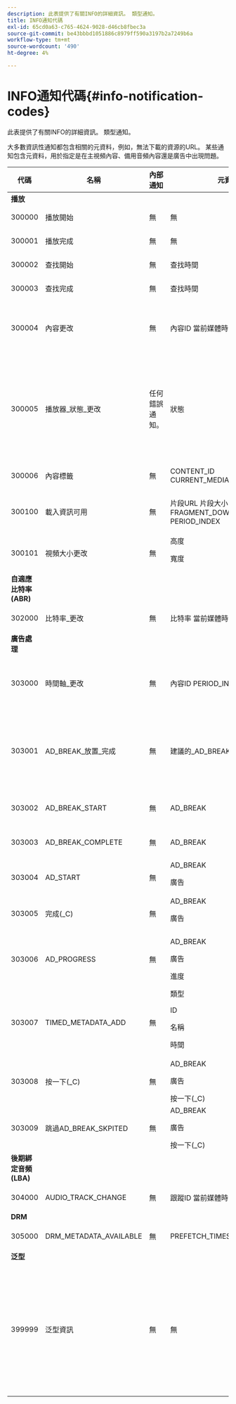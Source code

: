 ```yaml
---
description: 此表提供了有關INFO的詳細資訊。 類型通知。
title: INFO通知代碼
exl-id: 65cd0a63-c765-4624-9028-d46cb8fbec3a
source-git-commit: be43bbbd1051886c8979ff590a3197b2a7249b6a
workflow-type: tm+mt
source-wordcount: '490'
ht-degree: 4%

---
```


# INFO通知代碼{#info-notification-codes}

此表提供了有關INFO的詳細資訊。 類型通知。

<!--<a id="section_ED4302E363AE48CBA2C3E0B71AE612D8"></a>-->

大多數資訊性通知都包含相關的元資料，例如，無法下載的資源的URL。 某些通知包含元資料，用於指定是在主視頻內容、備用音頻內容還是廣告中出現問題。

<table frame="all" colsep="1" rowsep="1" id="table_503463046E764A87B10EB5D8B294EB23"> 
 <thead> 
  <tr rowsep="1"> 
   <th colname="1" class="entry"> 代碼 </th> 
   <th colname="2" class="entry"> 名稱 </th> 
   <th colname="3" class="entry"> 內部通知 </th> 
   <th colname="4" class="entry"> 元資料鍵 </th> 
   <th colname="5" class="entry"> 注釋 </th> 
  </tr> 
 </thead>
 <tbody> 
  <tr rowsep="1"> 
   <td colname="1"><b>播放</b> </td> 
   <td colname="2"> </td> 
   <td colname="3"> </td> 
   <td colname="4"> </td> 
   <td colname="5"> </td> 
  </tr> 
  <tr rowsep="1"> 
   <td colname="1"><span class="codeph"> 300000 </span> </td> 
   <td colname="2"><span class="codeph"> 播放開始 </span> </td> 
   <td colname="3"> 無 </td> 
   <td colname="4"> 無 </td> 
   <td colname="5"> 播放已開始。 </td> 
  </tr> 
  <tr rowsep="1"> 
   <td colname="1"><span class="codeph"> 300001 </span> </td> 
   <td colname="2"><span class="codeph"> 播放完成 </span> </td> 
   <td colname="3"> 無 </td> 
   <td colname="4"> 無 </td> 
   <td colname="5"> 播放已完成。 </td> 
  </tr> 
  <tr rowsep="1"> 
   <td colname="1"><span class="codeph"> 300002 </span> </td> 
   <td colname="2"><span class="codeph"> 查找開始 </span> </td> 
   <td colname="3"> 無 </td> 
   <td colname="4"><span class="codeph"> 查找時間</span> </td> 
   <td colname="5"> 已啟動查找操作。 </td> 
  </tr> 
  <tr rowsep="1"> 
   <td colname="1"><span class="codeph"> 300003 </span> </td> 
   <td colname="2"><span class="codeph"> 查找完成 </span> </td> 
   <td colname="3"> 無 </td> 
   <td colname="4"><span class="codeph"> 查找時間</span> </td> 
   <td colname="5"> 搜索操作已完成。 </td> 
  </tr> 
  <tr rowsep="1"> 
   <td colname="1"><span class="codeph"> 300004 </span> </td> 
   <td colname="2"><span class="codeph"> 內容更改 </span> </td> 
   <td colname="3"> 無 </td> 
   <td colname="4"> <span class="codeph"> 內容ID</span> <span class="codeph"> 當前媒體時間</span> </td> 
   <td colname="5"> 當前播放時間已越過主內容和備用內容之間的邊框。 </td> 
  </tr> 
  <tr rowsep="1"> 
   <td colname="1"><span class="codeph"> 300005 </span> </td> 
   <td colname="2"><span class="codeph"> 播放器_狀態_更改 </span> </td> 
   <td colname="3"> <p>任何錯誤通知。 </p> </td> 
   <td colname="4"><span class="codeph"> 狀態 </span> </td> 
   <td colname="5"> 玩家狀態已更改。 當狀態為ERROR時，內部通知是觸發交換機進入ERROR狀態的錯誤通知對象。 </td> 
  </tr> 
  <tr rowsep="1"> 
   <td colname="1"><span class="codeph"> 300006 </span> </td> 
   <td colname="2"><span class="codeph"> 內容標籤 </span> </td> 
   <td colname="3"> <p>無 </p> </td> 
   <td colname="4"><span class="codeph"> CONTENT_ID CURRENT_MEDIA_TIME </span> </td> 
   <td colname="5"> 收到內容標籤。 </td> 
  </tr> 
  <tr rowsep="1"> 
   <td colname="1"><span class="codeph"> 300100 </span> </td> 
   <td colname="2"><span class="codeph"> 載入資訊可用 </span> </td> 
   <td colname="3"> <p>無 </p> </td> 
   <td colname="4"> <span class="codeph"> 片段URL</span> <span class="codeph"> 片段大小</span> <span class="codeph"> FRAGMENT_DOWNLOAD_DURATION</span> <span class="codeph"> PERIOD_INDEX</span> </td> 
   <td colname="5"> 提供與視頻段下載方式相關的資訊。 </td> 
  </tr> 
  <tr rowsep="1"> 
   <td colname="1"><span class="codeph"> 300101 </span> </td> 
   <td colname="2"><span class="codeph"> 視頻大小更改 </span> </td> 
   <td colname="3"> <p>無 </p> </td> 
   <td colname="4"> <span class="codeph"> 高度</span> <p><span class="codeph"> 寬度</span> </p> </td> 
   <td colname="5"> 視頻播放窗口的大小已更改。 </td> 
  </tr> 
  <tr rowsep="1"> 
   <td colname="1"><b>自適應比特率(ABR)</b> </td> 
   <td colname="2"> </td> 
   <td colname="3"> </td> 
   <td colname="4"> </td> 
   <td colname="5"> </td> 
  </tr> 
  <tr rowsep="1"> 
   <td colname="1"><span class="codeph"> 302000 </span> </td> 
   <td colname="2"><span class="codeph"> 比特率_更改 </span> </td> 
   <td colname="3"> <p>無 </p> </td> 
   <td colname="4"><span class="codeph"> 比特率 </span><span class="codeph"> 當前媒體時間 </span> </td> 
   <td colname="5"> 視頻的比特率已更改。 </td> 
  </tr> 
  <tr rowsep="1"> 
   <td colname="1"><b>廣告處理</b> </td> 
   <td colname="2"> </td> 
   <td colname="3"> </td> 
   <td colname="4"> </td> 
   <td colname="5"> </td> 
  </tr> 
  <tr rowsep="1"> 
   <td colname="1"><span class="codeph"> 303000 </span> </td> 
   <td colname="2"><span class="codeph"> 時間軸_更改 </span> </td> 
   <td colname="3"> <p>無 </p> </td> 
   <td colname="4"><span class="codeph"> 內容ID </span><span class="codeph"> PERIOD_INDEX </span> </td> 
   <td colname="5"> 時間線已更改（例如，添加或刪除了備用內容）。 </td> 
  </tr> 
  <tr rowsep="1"> 
   <td colname="1"><span class="codeph"> 303001 </span> </td> 
   <td colname="2"><span class="codeph"> AD_BREAK_放置_完成 </span> </td> 
   <td colname="3"> <p>無 </p> </td> 
   <td colname="4"> <span class="codeph"> 建議的_AD_BREAK</span> <span class="codeph"> 接受_AD_BREAK</span> </td> 
   <td colname="5"> 已接受建議的廣告中斷 <code>primetime-sdk-name</code> 並（全部或部分）放置在回放時間軸上。 </td> 
  </tr> 
  <tr rowsep="1"> 
   <td colname="1"><span class="codeph"> 303002 </span> </td> 
   <td colname="2"><span class="codeph"> AD_BREAK_START </span> </td> 
   <td colname="3"> <p>無 </p> </td> 
   <td colname="4"><span class="codeph"> AD_BREAK </span> </td> 
   <td colname="5"> 已開始播放特定廣告分段。 </td> 
  </tr> 
  <tr rowsep="1"> 
   <td colname="1"><span class="codeph"> 303003 </span> </td> 
   <td colname="2"><span class="codeph"> AD_BREAK_COMPLETE </span> </td> 
   <td colname="3"> <p>無 </p> </td> 
   <td colname="4"><span class="codeph"> AD_BREAK </span> </td> 
   <td colname="5"> 播放特定廣告片段已完成。 </td> 
  </tr> 
  <tr rowsep="1"> 
   <td colname="1"><span class="codeph"> 303004 </span> </td> 
   <td colname="2"><span class="codeph"> AD_START </span> </td> 
   <td colname="3"> <p>無 </p> </td> 
   <td colname="4"> <span class="codeph"> AD_BREAK</span> <p><span class="codeph"> 廣告</span> </p> </td> 
   <td colname="5"> 已開始播放特定廣告。 </td> 
  </tr> 
  <tr rowsep="1"> 
   <td colname="1"><span class="codeph"> 303005 </span> </td> 
   <td colname="2"><span class="codeph"> 完成(_C) </span> </td> 
   <td colname="3"> <p>無 </p> </td> 
   <td colname="4"> <span class="codeph"> AD_BREAK</span> <p><span class="codeph"> 廣告</span> </p> </td> 
   <td colname="5"> 播放特定廣告已完成。 </td> 
  </tr> 
  <tr rowsep="1"> 
   <td colname="1"><span class="codeph"> 303006 </span> </td> 
   <td colname="2"><span class="codeph"> AD_PROGRESS </span> </td> 
   <td colname="3"> <p>無 </p> </td> 
   <td colname="4"> <span class="codeph"> AD_BREAK</span> <p><span class="codeph"> 廣告</span> </p> <span class="codeph"> 進度</span> </td> 
   <td colname="5"> 某個廣告的播放量已達到該特定廣告的一定百分比。 </td> 
  </tr> 
  <tr rowsep="1"> 
   <td colname="1"><span class="codeph"> 303007 </span> </td> 
   <td colname="2"><span class="codeph"> TIMED_METADATA_ADD </span> </td> 
   <td colname="3"> <p>無 </p> </td> 
   <td colname="4"> <span class="codeph"> 類型</span> <p><span class="codeph"> ID</span> </p> <span class="codeph"> 名稱</span> <p><span class="codeph"> 時間</span> </p> </td> 
   <td colname="5"> 在清單中發現了新的定時元資料。 </td> 
  </tr> 
  <tr rowsep="1"> 
   <td colname="1"><span class="codeph"> 303008 </span> </td> 
   <td colname="2"><span class="codeph"> 按一下(_C) </span> </td> 
   <td colname="3"> <p>無 </p> </td> 
   <td colname="4"> <span class="codeph"> AD_BREAK</span> <p><span class="codeph"> 廣告</span> </p> <span class="codeph"> 按一下(_C)</span> </td> 
   <td colname="5"> 返回有關用戶按一下的廣告的資訊。 </td> 
  </tr> 
  <tr rowsep="1"> 
   <td colname="1"><span class="codeph"> 303009</span> </td> 
   <td colname="2"><span class="codeph"> 跳過AD_BREAK_SKPITED</span> </td> 
   <td colname="3"> <p>無 </p> </td> 
   <td colname="4"> <span class="codeph"> AD_BREAK</span> <p><span class="codeph"> 廣告</span> </p> <span class="codeph"> 按一下(_C)</span> </td> 
   <td colname="5"> 已跳過廣告中斷。 </td> 
  </tr> 
  <tr rowsep="1"> 
   <td colname=""><b>後期綁定音頻(LBA)</b> </td> 
   <td colname="2"> </td> 
   <td colname="3"> </td> 
   <td colname="4"> </td> 
   <td colname="5"> </td> 
  </tr> 
  <tr rowsep="1"> 
   <td colname="1"><span class="codeph"> 304000 </span> </td> 
   <td colname="2"><span class="codeph"> AUDIO_TRACK_CHANGE </span> </td> 
   <td colname="3"> <p>無 </p> </td> 
   <td colname="4"><span class="codeph"> 跟蹤ID </span><span class="codeph"> 當前媒體時間 </span> </td> 
   <td colname="5"> 音頻軌道已更改。 </td> 
  </tr> 
  <tr rowsep="1"> 
   <td colname="1"><b>DRM</b> </td> 
   <td colname="2"> </td> 
   <td colname="3"> </td> 
   <td colname="4"> </td> 
   <td colname="5"> </td> 
  </tr> 
  <tr rowsep="1"> 
   <td colname="1"><span class="codeph"> 305000 </span> </td> 
   <td colname="2"><span class="codeph"> DRM_METADATA_AVAILABLE </span> </td> 
   <td colname="3"> <p>無 </p> </td> 
   <td colname="4"><span class="codeph"> PREFETCH_TIMESTAMP </span> </td> 
   <td colname="5"> 新DRM資料可用。 </td> 
  </tr> 
  <tr rowsep="1"> 
   <td colname="1"><b>泛型</b> </td> 
   <td colname="2"> </td> 
   <td colname="3"> </td> 
   <td colname="4"> </td> 
   <td colname="5"> </td> 
  </tr> 
  <tr rowsep="0"> 
   <td colname="1"><span class="codeph"> 399999 </span> </td> 
   <td colname="2"><span class="codeph"> 泛型資訊 </span> </td> 
   <td colname="3"> <p>無 </p> </td> 
   <td colname="4"> <p>無 </p> </td> 
   <td colname="5"> <p>標籤泛型資訊事件。 不是TVSDK發的。 它只是TVSDK資訊事件所對應的數字代碼範圍的結束的標誌。 </p> </td> 
  </tr> 
 </tbody> 
</table>
